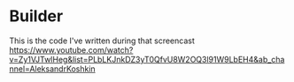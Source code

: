 # Builder

This is the code I've written during that screencast https://www.youtube.com/watch?v=Zy1VJTwlHeg&list=PLbLKJnkDZ3yT0QfvU8W2OQ3l91W9LbEH4&ab_channel=AleksandrKoshkin

